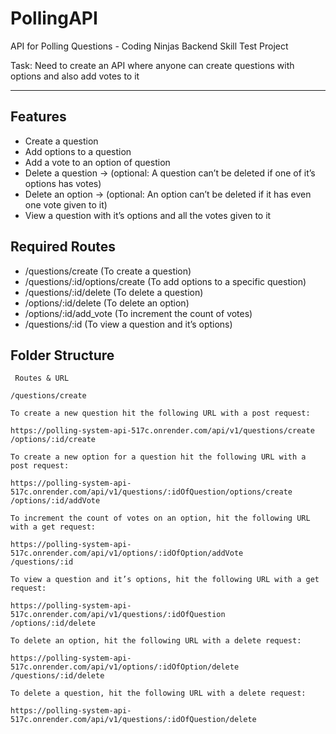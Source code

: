 # PollingAPI
API for Polling Questions - Coding Ninjas Backend Skill Test Project

Task: Need to create an API where anyone can create questions with options and also add votes to it

---

## Features
- Create a question
- Add options to a question
- Add a vote to an option of question
- Delete a question → (optional: A question can’t be deleted if one of it’s options has votes)
- Delete an option → (optional: An option can’t be deleted if it has even one vote given to it)
- View a question with it’s options and all the votes given to it

## Required Routes
- /questions/create (To create a question)
- /questions/:id/options/create (To add options to a specific question)
- /questions/:id/delete (To delete a question)
- /options/:id/delete (To delete an option)
- /options/:id/add_vote (To increment the count of votes)
- /questions/:id (To view a question and it’s options)

## Folder Structure
```
 Routes & URL

/questions/create

To create a new question hit the following URL with a post request:

https://polling-system-api-517c.onrender.com/api/v1/questions/create
/options/:id/create

To create a new option for a question hit the following URL with a post request:

https://polling-system-api-517c.onrender.com/api/v1/questions/:idOfQuestion/options/create
/options/:id/addVote

To increment the count of votes on an option, hit the following URL with a get request:

https://polling-system-api-517c.onrender.com/api/v1/options/:idOfOption/addVote
/questions/:id

To view a question and it’s options, hit the following URL with a get request:

https://polling-system-api-517c.onrender.com/api/v1/questions/:idOfQuestion
/options/:id/delete

To delete an option, hit the following URL with a delete request:

https://polling-system-api-517c.onrender.com/api/v1/options/:idOfOption/delete
/questions/:id/delete

To delete a question, hit the following URL with a delete request:

https://polling-system-api-517c.onrender.com/api/v1/questions/:idOfQuestion/delete
